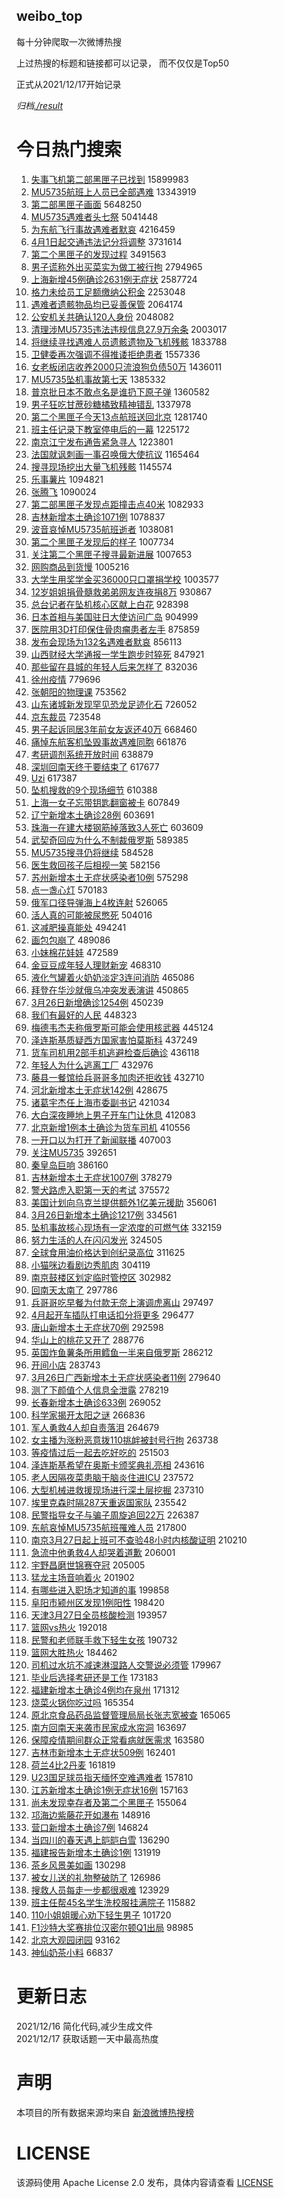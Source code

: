 weibo_top  
---
每十分钟爬取一次微博热搜  

上过热搜的标题和链接都可以记录， 而不仅仅是Top50

正式从2021/12/17开始记录  

*归档[./result](./result/)*

# 今日热门搜索  
1. [失事飞机第二部黑匣子已找到](https://s.weibo.com//weibo?q=%23%E5%A4%B1%E4%BA%8B%E9%A3%9E%E6%9C%BA%E7%AC%AC%E4%BA%8C%E9%83%A8%E9%BB%91%E5%8C%A3%E5%AD%90%E5%B7%B2%E6%89%BE%E5%88%B0%23&Refer=top) 15899983
2. [MU5735航班上人员已全部遇难](https://s.weibo.com//weibo?q=%23MU5735%E8%88%AA%E7%8F%AD%E4%B8%8A%E4%BA%BA%E5%91%98%E5%B7%B2%E5%85%A8%E9%83%A8%E9%81%87%E9%9A%BE%23&Refer=top) 13343919
3. [第二部黑匣子画面](https://s.weibo.com//weibo?q=%23%E7%AC%AC%E4%BA%8C%E9%83%A8%E9%BB%91%E5%8C%A3%E5%AD%90%E7%94%BB%E9%9D%A2%23&Refer=top) 5648250
4. [MU5735遇难者头七祭](https://s.weibo.com//weibo?q=%23MU5735%E9%81%87%E9%9A%BE%E8%80%85%E5%A4%B4%E4%B8%83%E7%A5%AD%23&Refer=top) 5041448
5. [为东航飞行事故遇难者默哀](https://s.weibo.com//weibo?q=%23%E4%B8%BA%E4%B8%9C%E8%88%AA%E9%A3%9E%E8%A1%8C%E4%BA%8B%E6%95%85%E9%81%87%E9%9A%BE%E8%80%85%E9%BB%98%E5%93%80%23&Refer=top) 4216459
6. [4月1日起交通违法记分将调整](https://s.weibo.com//weibo?q=%234%E6%9C%881%E6%97%A5%E8%B5%B7%E4%BA%A4%E9%80%9A%E8%BF%9D%E6%B3%95%E8%AE%B0%E5%88%86%E5%B0%86%E8%B0%83%E6%95%B4%23&Refer=top) 3731614
7. [第二个黑匣子的发现过程](https://s.weibo.com//weibo?q=%23%E7%AC%AC%E4%BA%8C%E4%B8%AA%E9%BB%91%E5%8C%A3%E5%AD%90%E7%9A%84%E5%8F%91%E7%8E%B0%E8%BF%87%E7%A8%8B%23&Refer=top) 3491563
8. [男子谎称外出买菜实为做工被行拘](https://s.weibo.com//weibo?q=%23%E7%94%B7%E5%AD%90%E8%B0%8E%E7%A7%B0%E5%A4%96%E5%87%BA%E4%B9%B0%E8%8F%9C%E5%AE%9E%E4%B8%BA%E5%81%9A%E5%B7%A5%E8%A2%AB%E8%A1%8C%E6%8B%98%23&Refer=top) 2794965
9. [上海新增45例确诊2631例无症状](https://s.weibo.com//weibo?q=%23%E4%B8%8A%E6%B5%B7%E6%96%B0%E5%A2%9E45%E4%BE%8B%E7%A1%AE%E8%AF%8A2631%E4%BE%8B%E6%97%A0%E7%97%87%E7%8A%B6%23&Refer=top) 2587724
10. [格力未给员工足额缴纳公积金](https://s.weibo.com//weibo?q=%23%E6%A0%BC%E5%8A%9B%E6%9C%AA%E7%BB%99%E5%91%98%E5%B7%A5%E8%B6%B3%E9%A2%9D%E7%BC%B4%E7%BA%B3%E5%85%AC%E7%A7%AF%E9%87%91%23&Refer=top) 2253048
11. [遇难者遗骸物品均已妥善保管](https://s.weibo.com//weibo?q=%23%E9%81%87%E9%9A%BE%E8%80%85%E9%81%97%E9%AA%B8%E7%89%A9%E5%93%81%E5%9D%87%E5%B7%B2%E5%A6%A5%E5%96%84%E4%BF%9D%E7%AE%A1%23&Refer=top) 2064174
12. [公安机关共确认120人身份](https://s.weibo.com//weibo?q=%23%E5%85%AC%E5%AE%89%E6%9C%BA%E5%85%B3%E5%85%B1%E7%A1%AE%E8%AE%A4120%E4%BA%BA%E8%BA%AB%E4%BB%BD%23&Refer=top) 2048082
13. [清理涉MU5735违法违规信息27.9万余条](https://s.weibo.com//weibo?q=%23%E6%B8%85%E7%90%86%E6%B6%89MU5735%E8%BF%9D%E6%B3%95%E8%BF%9D%E8%A7%84%E4%BF%A1%E6%81%AF27.9%E4%B8%87%E4%BD%99%E6%9D%A1%23&Refer=top) 2003017
14. [将继续寻找遇难人员遗骸遗物及飞机残骸](https://s.weibo.com//weibo?q=%23%E5%B0%86%E7%BB%A7%E7%BB%AD%E5%AF%BB%E6%89%BE%E9%81%87%E9%9A%BE%E4%BA%BA%E5%91%98%E9%81%97%E9%AA%B8%E9%81%97%E7%89%A9%E5%8F%8A%E9%A3%9E%E6%9C%BA%E6%AE%8B%E9%AA%B8%23&Refer=top) 1833788
15. [卫健委再次强调不得推诿拒绝患者](https://s.weibo.com//weibo?q=%23%E5%8D%AB%E5%81%A5%E5%A7%94%E5%86%8D%E6%AC%A1%E5%BC%BA%E8%B0%83%E4%B8%8D%E5%BE%97%E6%8E%A8%E8%AF%BF%E6%8B%92%E7%BB%9D%E6%82%A3%E8%80%85%23&Refer=top) 1557336
16. [女老板闭店收养2000只流浪狗负债50万](https://s.weibo.com//weibo?q=%23%E5%A5%B3%E8%80%81%E6%9D%BF%E9%97%AD%E5%BA%97%E6%94%B6%E5%85%BB2000%E5%8F%AA%E6%B5%81%E6%B5%AA%E7%8B%97%E8%B4%9F%E5%80%BA50%E4%B8%87%23&Refer=top) 1436011
17. [MU5735坠机事故第七天](https://s.weibo.com//weibo?q=%23MU5735%E5%9D%A0%E6%9C%BA%E4%BA%8B%E6%95%85%E7%AC%AC%E4%B8%83%E5%A4%A9%23&Refer=top) 1385332
18. [普京批日本不敢点名是谁扔下原子弹](https://s.weibo.com//weibo?q=%23%E6%99%AE%E4%BA%AC%E6%89%B9%E6%97%A5%E6%9C%AC%E4%B8%8D%E6%95%A2%E7%82%B9%E5%90%8D%E6%98%AF%E8%B0%81%E6%89%94%E4%B8%8B%E5%8E%9F%E5%AD%90%E5%BC%B9%23&Refer=top) 1360582
19. [男子狂吃甘蔗砂糖橘致精神错乱](https://s.weibo.com//weibo?q=%23%E7%94%B7%E5%AD%90%E7%8B%82%E5%90%83%E7%94%98%E8%94%97%E7%A0%82%E7%B3%96%E6%A9%98%E8%87%B4%E7%B2%BE%E7%A5%9E%E9%94%99%E4%B9%B1%23&Refer=top) 1337978
20. [第二个黑匣子今天13点航班送回北京](https://s.weibo.com//weibo?q=%23%E7%AC%AC%E4%BA%8C%E4%B8%AA%E9%BB%91%E5%8C%A3%E5%AD%90%E4%BB%8A%E5%A4%A913%E7%82%B9%E8%88%AA%E7%8F%AD%E9%80%81%E5%9B%9E%E5%8C%97%E4%BA%AC%23&Refer=top) 1281740
21. [班主任记录下教室停电后的一幕](https://s.weibo.com//weibo?q=%23%E7%8F%AD%E4%B8%BB%E4%BB%BB%E8%AE%B0%E5%BD%95%E4%B8%8B%E6%95%99%E5%AE%A4%E5%81%9C%E7%94%B5%E5%90%8E%E7%9A%84%E4%B8%80%E5%B9%95%23&Refer=top) 1225172
22. [南京江宁发布通告紧急寻人](https://s.weibo.com//weibo?q=%23%E5%8D%97%E4%BA%AC%E6%B1%9F%E5%AE%81%E5%8F%91%E5%B8%83%E9%80%9A%E5%91%8A%E7%B4%A7%E6%80%A5%E5%AF%BB%E4%BA%BA%23&Refer=top) 1223801
23. [法国就讽刺画一事召唤俄大使抗议](https://s.weibo.com//weibo?q=%23%E6%B3%95%E5%9B%BD%E5%B0%B1%E8%AE%BD%E5%88%BA%E7%94%BB%E4%B8%80%E4%BA%8B%E5%8F%AC%E5%94%A4%E4%BF%84%E5%A4%A7%E4%BD%BF%E6%8A%97%E8%AE%AE%23&Refer=top) 1165464
24. [搜寻现场挖出大量飞机残骸](https://s.weibo.com//weibo?q=%23%E6%90%9C%E5%AF%BB%E7%8E%B0%E5%9C%BA%E6%8C%96%E5%87%BA%E5%A4%A7%E9%87%8F%E9%A3%9E%E6%9C%BA%E6%AE%8B%E9%AA%B8%23&Refer=top) 1145574
25. [乐事薯片](https://s.weibo.com//weibo?q=%E4%B9%90%E4%BA%8B%E8%96%AF%E7%89%87&Refer=top) 1094821
26. [张腾飞](https://s.weibo.com//weibo?q=%E5%BC%A0%E8%85%BE%E9%A3%9E&Refer=top) 1090024
27. [第二部黑匣子发现点距撞击点40米](https://s.weibo.com//weibo?q=%23%E7%AC%AC%E4%BA%8C%E9%83%A8%E9%BB%91%E5%8C%A3%E5%AD%90%E5%8F%91%E7%8E%B0%E7%82%B9%E8%B7%9D%E6%92%9E%E5%87%BB%E7%82%B940%E7%B1%B3%23&Refer=top) 1082933
28. [吉林新增本土确诊1071例](https://s.weibo.com//weibo?q=%23%E5%90%89%E6%9E%97%E6%96%B0%E5%A2%9E%E6%9C%AC%E5%9C%9F%E7%A1%AE%E8%AF%8A1071%E4%BE%8B%23&Refer=top) 1078837
29. [波音哀悼MU5735航班逝者](https://s.weibo.com//weibo?q=%23%E6%B3%A2%E9%9F%B3%E5%93%80%E6%82%BCMU5735%E8%88%AA%E7%8F%AD%E9%80%9D%E8%80%85%23&Refer=top) 1038081
30. [第二个黑匣子发现后的样子](https://s.weibo.com//weibo?q=%23%E7%AC%AC%E4%BA%8C%E4%B8%AA%E9%BB%91%E5%8C%A3%E5%AD%90%E5%8F%91%E7%8E%B0%E5%90%8E%E7%9A%84%E6%A0%B7%E5%AD%90%23&Refer=top) 1007734
31. [关注第二个黑匣子搜寻最新进展](https://s.weibo.com//weibo?q=%23%E5%85%B3%E6%B3%A8%E7%AC%AC%E4%BA%8C%E4%B8%AA%E9%BB%91%E5%8C%A3%E5%AD%90%E6%90%9C%E5%AF%BB%E6%9C%80%E6%96%B0%E8%BF%9B%E5%B1%95%23&Refer=top) 1007653
32. [网购商品到货慢](https://s.weibo.com//weibo?q=%23%E7%BD%91%E8%B4%AD%E5%95%86%E5%93%81%E5%88%B0%E8%B4%A7%E6%85%A2%23&Refer=top) 1005216
33. [大学生用奖学金买36000只口罩捐学校](https://s.weibo.com//weibo?q=%23%E5%A4%A7%E5%AD%A6%E7%94%9F%E7%94%A8%E5%A5%96%E5%AD%A6%E9%87%91%E4%B9%B036000%E5%8F%AA%E5%8F%A3%E7%BD%A9%E6%8D%90%E5%AD%A6%E6%A0%A1%23&Refer=top) 1003577
34. [12岁姐姐捐骨髓救弟弟网友连夜捐8万](https://s.weibo.com//weibo?q=%2312%E5%B2%81%E5%A7%90%E5%A7%90%E6%8D%90%E9%AA%A8%E9%AB%93%E6%95%91%E5%BC%9F%E5%BC%9F%E7%BD%91%E5%8F%8B%E8%BF%9E%E5%A4%9C%E6%8D%908%E4%B8%87%23&Refer=top) 930867
35. [总台记者在坠机核心区献上白花](https://s.weibo.com//weibo?q=%23%E6%80%BB%E5%8F%B0%E8%AE%B0%E8%80%85%E5%9C%A8%E5%9D%A0%E6%9C%BA%E6%A0%B8%E5%BF%83%E5%8C%BA%E7%8C%AE%E4%B8%8A%E7%99%BD%E8%8A%B1%23&Refer=top) 928398
36. [日本首相与美国驻日大使访问广岛](https://s.weibo.com//weibo?q=%23%E6%97%A5%E6%9C%AC%E9%A6%96%E7%9B%B8%E4%B8%8E%E7%BE%8E%E5%9B%BD%E9%A9%BB%E6%97%A5%E5%A4%A7%E4%BD%BF%E8%AE%BF%E9%97%AE%E5%B9%BF%E5%B2%9B%23&Refer=top) 904999
37. [医院用3D打印保住骨肉瘤患者左手](https://s.weibo.com//weibo?q=%23%E5%8C%BB%E9%99%A2%E7%94%A83D%E6%89%93%E5%8D%B0%E4%BF%9D%E4%BD%8F%E9%AA%A8%E8%82%89%E7%98%A4%E6%82%A3%E8%80%85%E5%B7%A6%E6%89%8B%23&Refer=top) 875859
38. [发布会现场为132名遇难者默哀](https://s.weibo.com//weibo?q=%23%E5%8F%91%E5%B8%83%E4%BC%9A%E7%8E%B0%E5%9C%BA%E4%B8%BA132%E5%90%8D%E9%81%87%E9%9A%BE%E8%80%85%E9%BB%98%E5%93%80%23&Refer=top) 856113
39. [山西财经大学通报一学生跑步时猝死](https://s.weibo.com//weibo?q=%23%E5%B1%B1%E8%A5%BF%E8%B4%A2%E7%BB%8F%E5%A4%A7%E5%AD%A6%E9%80%9A%E6%8A%A5%E4%B8%80%E5%AD%A6%E7%94%9F%E8%B7%91%E6%AD%A5%E6%97%B6%E7%8C%9D%E6%AD%BB%23&Refer=top) 847921
40. [那些留在县城的年轻人后来怎样了](https://s.weibo.com//weibo?q=%23%E9%82%A3%E4%BA%9B%E7%95%99%E5%9C%A8%E5%8E%BF%E5%9F%8E%E7%9A%84%E5%B9%B4%E8%BD%BB%E4%BA%BA%E5%90%8E%E6%9D%A5%E6%80%8E%E6%A0%B7%E4%BA%86%23&Refer=top) 832036
41. [徐州疫情](https://s.weibo.com//weibo?q=%23%E5%BE%90%E5%B7%9E%E7%96%AB%E6%83%85%23&Refer=top) 779696
42. [张朝阳的物理课](https://s.weibo.com//weibo?q=%23%E5%BC%A0%E6%9C%9D%E9%98%B3%E7%9A%84%E7%89%A9%E7%90%86%E8%AF%BE%23&Refer=top) 753562
43. [山东诸城新发现罕见恐龙足迹化石](https://s.weibo.com//weibo?q=%23%E5%B1%B1%E4%B8%9C%E8%AF%B8%E5%9F%8E%E6%96%B0%E5%8F%91%E7%8E%B0%E7%BD%95%E8%A7%81%E6%81%90%E9%BE%99%E8%B6%B3%E8%BF%B9%E5%8C%96%E7%9F%B3%23&Refer=top) 726052
44. [京东裁员](https://s.weibo.com//weibo?q=%23%E4%BA%AC%E4%B8%9C%E8%A3%81%E5%91%98%23&Refer=top) 723548
45. [男子起诉同居3年前女友返还40万](https://s.weibo.com//weibo?q=%23%E7%94%B7%E5%AD%90%E8%B5%B7%E8%AF%89%E5%90%8C%E5%B1%853%E5%B9%B4%E5%89%8D%E5%A5%B3%E5%8F%8B%E8%BF%94%E8%BF%9840%E4%B8%87%23&Refer=top) 668460
46. [痛悼东航客机坠毁事故遇难同胞](https://s.weibo.com//weibo?q=%23%E7%97%9B%E6%82%BC%E4%B8%9C%E8%88%AA%E5%AE%A2%E6%9C%BA%E5%9D%A0%E6%AF%81%E4%BA%8B%E6%95%85%E9%81%87%E9%9A%BE%E5%90%8C%E8%83%9E%23&Refer=top) 661876
47. [考研调剂系统开放时间](https://s.weibo.com//weibo?q=%E8%80%83%E7%A0%94%E8%B0%83%E5%89%82%E7%B3%BB%E7%BB%9F%E5%BC%80%E6%94%BE%E6%97%B6%E9%97%B4&Refer=top) 638879
48. [深圳回南天终于要结束了](https://s.weibo.com//weibo?q=%23%E6%B7%B1%E5%9C%B3%E5%9B%9E%E5%8D%97%E5%A4%A9%E7%BB%88%E4%BA%8E%E8%A6%81%E7%BB%93%E6%9D%9F%E4%BA%86%23&Refer=top) 617677
49. [Uzi](https://s.weibo.com//weibo?q=Uzi&Refer=top) 617387
50. [坠机搜救的9个现场细节](https://s.weibo.com//weibo?q=%23%E5%9D%A0%E6%9C%BA%E6%90%9C%E6%95%91%E7%9A%849%E4%B8%AA%E7%8E%B0%E5%9C%BA%E7%BB%86%E8%8A%82%23&Refer=top) 610388
51. [上海一女子忘带钥匙翻窗被卡](https://s.weibo.com//weibo?q=%23%E4%B8%8A%E6%B5%B7%E4%B8%80%E5%A5%B3%E5%AD%90%E5%BF%98%E5%B8%A6%E9%92%A5%E5%8C%99%E7%BF%BB%E7%AA%97%E8%A2%AB%E5%8D%A1%23&Refer=top) 607849
52. [辽宁新增本土确诊28例](https://s.weibo.com//weibo?q=%23%E8%BE%BD%E5%AE%81%E6%96%B0%E5%A2%9E%E6%9C%AC%E5%9C%9F%E7%A1%AE%E8%AF%8A28%E4%BE%8B%23&Refer=top) 603691
53. [珠海一在建大楼钢筋掉落致3人死亡](https://s.weibo.com//weibo?q=%23%E7%8F%A0%E6%B5%B7%E4%B8%80%E5%9C%A8%E5%BB%BA%E5%A4%A7%E6%A5%BC%E9%92%A2%E7%AD%8B%E6%8E%89%E8%90%BD%E8%87%B43%E4%BA%BA%E6%AD%BB%E4%BA%A1%23&Refer=top) 603609
54. [武契奇回应为什么不制裁俄罗斯](https://s.weibo.com//weibo?q=%23%E6%AD%A6%E5%A5%91%E5%A5%87%E5%9B%9E%E5%BA%94%E4%B8%BA%E4%BB%80%E4%B9%88%E4%B8%8D%E5%88%B6%E8%A3%81%E4%BF%84%E7%BD%97%E6%96%AF%23&Refer=top) 589385
55. [MU5735搜寻仍将继续](https://s.weibo.com//weibo?q=%23MU5735%E6%90%9C%E5%AF%BB%E4%BB%8D%E5%B0%86%E7%BB%A7%E7%BB%AD%23&Refer=top) 584528
56. [医生救回孩子后相视一笑](https://s.weibo.com//weibo?q=%23%E5%8C%BB%E7%94%9F%E6%95%91%E5%9B%9E%E5%AD%A9%E5%AD%90%E5%90%8E%E7%9B%B8%E8%A7%86%E4%B8%80%E7%AC%91%23&Refer=top) 582156
57. [苏州新增本土无症状感染者10例](https://s.weibo.com//weibo?q=%23%E8%8B%8F%E5%B7%9E%E6%96%B0%E5%A2%9E%E6%9C%AC%E5%9C%9F%E6%97%A0%E7%97%87%E7%8A%B6%E6%84%9F%E6%9F%93%E8%80%8510%E4%BE%8B%23&Refer=top) 575298
58. [点一盏心灯](https://s.weibo.com//weibo?q=%23%E7%82%B9%E4%B8%80%E7%9B%8F%E5%BF%83%E7%81%AF%23&Refer=top) 570183
59. [俄军口径导弹海上4枚连射](https://s.weibo.com//weibo?q=%23%E4%BF%84%E5%86%9B%E5%8F%A3%E5%BE%84%E5%AF%BC%E5%BC%B9%E6%B5%B7%E4%B8%8A4%E6%9E%9A%E8%BF%9E%E5%B0%84%23&Refer=top) 526065
60. [活人真的可能被尿憋死](https://s.weibo.com//weibo?q=%23%E6%B4%BB%E4%BA%BA%E7%9C%9F%E7%9A%84%E5%8F%AF%E8%83%BD%E8%A2%AB%E5%B0%BF%E6%86%8B%E6%AD%BB%23&Refer=top) 504016
61. [这减肥操真能处](https://s.weibo.com//weibo?q=%23%E8%BF%99%E5%87%8F%E8%82%A5%E6%93%8D%E7%9C%9F%E8%83%BD%E5%A4%84%23&Refer=top) 494241
62. [画包包崩了](https://s.weibo.com//weibo?q=%E7%94%BB%E5%8C%85%E5%8C%85%E5%B4%A9%E4%BA%86&Refer=top) 489086
63. [小妹棉花娃娃](https://s.weibo.com//weibo?q=%23%E5%B0%8F%E5%A6%B9%E6%A3%89%E8%8A%B1%E5%A8%83%E5%A8%83%23&Refer=top) 472589
64. [金豆豆成年轻人理财新宠](https://s.weibo.com//weibo?q=%23%E9%87%91%E8%B1%86%E8%B1%86%E6%88%90%E5%B9%B4%E8%BD%BB%E4%BA%BA%E7%90%86%E8%B4%A2%E6%96%B0%E5%AE%A0%23&Refer=top) 468310
65. [液化气罐着火奶奶淡定3连问消防](https://s.weibo.com//weibo?q=%23%E6%B6%B2%E5%8C%96%E6%B0%94%E7%BD%90%E7%9D%80%E7%81%AB%E5%A5%B6%E5%A5%B6%E6%B7%A1%E5%AE%9A3%E8%BF%9E%E9%97%AE%E6%B6%88%E9%98%B2%23&Refer=top) 465086
66. [拜登在华沙就俄乌冲突发表演讲](https://s.weibo.com//weibo?q=%23%E6%8B%9C%E7%99%BB%E5%9C%A8%E5%8D%8E%E6%B2%99%E5%B0%B1%E4%BF%84%E4%B9%8C%E5%86%B2%E7%AA%81%E5%8F%91%E8%A1%A8%E6%BC%94%E8%AE%B2%23&Refer=top) 450865
67. [3月26日新增确诊1254例](https://s.weibo.com//weibo?q=%233%E6%9C%8826%E6%97%A5%E6%96%B0%E5%A2%9E%E7%A1%AE%E8%AF%8A1254%E4%BE%8B%23&Refer=top) 450239
68. [我们有最好的人民](https://s.weibo.com//weibo?q=%23%E6%88%91%E4%BB%AC%E6%9C%89%E6%9C%80%E5%A5%BD%E7%9A%84%E4%BA%BA%E6%B0%91%23&Refer=top) 448323
69. [梅德韦杰夫称俄罗斯可能会使用核武器](https://s.weibo.com//weibo?q=%23%E6%A2%85%E5%BE%B7%E9%9F%A6%E6%9D%B0%E5%A4%AB%E7%A7%B0%E4%BF%84%E7%BD%97%E6%96%AF%E5%8F%AF%E8%83%BD%E4%BC%9A%E4%BD%BF%E7%94%A8%E6%A0%B8%E6%AD%A6%E5%99%A8%23&Refer=top) 445124
70. [泽连斯基质疑西方国家害怕莫斯科](https://s.weibo.com//weibo?q=%23%E6%B3%BD%E8%BF%9E%E6%96%AF%E5%9F%BA%E8%B4%A8%E7%96%91%E8%A5%BF%E6%96%B9%E5%9B%BD%E5%AE%B6%E5%AE%B3%E6%80%95%E8%8E%AB%E6%96%AF%E7%A7%91%23&Refer=top) 437249
71. [货车司机用2部手机逃避检查后确诊](https://s.weibo.com//weibo?q=%23%E8%B4%A7%E8%BD%A6%E5%8F%B8%E6%9C%BA%E7%94%A82%E9%83%A8%E6%89%8B%E6%9C%BA%E9%80%83%E9%81%BF%E6%A3%80%E6%9F%A5%E5%90%8E%E7%A1%AE%E8%AF%8A%23&Refer=top) 436118
72. [年轻人为什么逃离工厂](https://s.weibo.com//weibo?q=%23%E5%B9%B4%E8%BD%BB%E4%BA%BA%E4%B8%BA%E4%BB%80%E4%B9%88%E9%80%83%E7%A6%BB%E5%B7%A5%E5%8E%82%23&Refer=top) 432976
73. [藤县一餐馆给兵哥哥多加肉还拒收钱](https://s.weibo.com//weibo?q=%23%E8%97%A4%E5%8E%BF%E4%B8%80%E9%A4%90%E9%A6%86%E7%BB%99%E5%85%B5%E5%93%A5%E5%93%A5%E5%A4%9A%E5%8A%A0%E8%82%89%E8%BF%98%E6%8B%92%E6%94%B6%E9%92%B1%23&Refer=top) 432710
74. [河北新增本土无症状142例](https://s.weibo.com//weibo?q=%23%E6%B2%B3%E5%8C%97%E6%96%B0%E5%A2%9E%E6%9C%AC%E5%9C%9F%E6%97%A0%E7%97%87%E7%8A%B6142%E4%BE%8B%23&Refer=top) 428675
75. [诸葛宇杰任上海市委副书记](https://s.weibo.com//weibo?q=%23%E8%AF%B8%E8%91%9B%E5%AE%87%E6%9D%B0%E4%BB%BB%E4%B8%8A%E6%B5%B7%E5%B8%82%E5%A7%94%E5%89%AF%E4%B9%A6%E8%AE%B0%23&Refer=top) 421034
76. [大白深夜睡地上男子开车门让休息](https://s.weibo.com//weibo?q=%23%E5%A4%A7%E7%99%BD%E6%B7%B1%E5%A4%9C%E7%9D%A1%E5%9C%B0%E4%B8%8A%E7%94%B7%E5%AD%90%E5%BC%80%E8%BD%A6%E9%97%A8%E8%AE%A9%E4%BC%91%E6%81%AF%23&Refer=top) 412083
77. [北京新增1例本土确诊为货车司机](https://s.weibo.com//weibo?q=%23%E5%8C%97%E4%BA%AC%E6%96%B0%E5%A2%9E1%E4%BE%8B%E6%9C%AC%E5%9C%9F%E7%A1%AE%E8%AF%8A%E4%B8%BA%E8%B4%A7%E8%BD%A6%E5%8F%B8%E6%9C%BA%23&Refer=top) 410556
78. [一开口以为打开了新闻联播](https://s.weibo.com//weibo?q=%23%E4%B8%80%E5%BC%80%E5%8F%A3%E4%BB%A5%E4%B8%BA%E6%89%93%E5%BC%80%E4%BA%86%E6%96%B0%E9%97%BB%E8%81%94%E6%92%AD%23&Refer=top) 407003
79. [关注MU5735](https://s.weibo.com//weibo?q=%23%E5%85%B3%E6%B3%A8MU5735%23&Refer=top) 392651
80. [秦皇岛巨响](https://s.weibo.com//weibo?q=%E7%A7%A6%E7%9A%87%E5%B2%9B%E5%B7%A8%E5%93%8D&Refer=top) 386160
81. [吉林新增本土无症状1007例](https://s.weibo.com//weibo?q=%23%E5%90%89%E6%9E%97%E6%96%B0%E5%A2%9E%E6%9C%AC%E5%9C%9F%E6%97%A0%E7%97%87%E7%8A%B61007%E4%BE%8B%23&Refer=top) 378279
82. [警犬路虎入职第一天的考试](https://s.weibo.com//weibo?q=%23%E8%AD%A6%E7%8A%AC%E8%B7%AF%E8%99%8E%E5%85%A5%E8%81%8C%E7%AC%AC%E4%B8%80%E5%A4%A9%E7%9A%84%E8%80%83%E8%AF%95%23&Refer=top) 375572
83. [美国计划向乌克兰提供额外1亿美元援助](https://s.weibo.com//weibo?q=%23%E7%BE%8E%E5%9B%BD%E8%AE%A1%E5%88%92%E5%90%91%E4%B9%8C%E5%85%8B%E5%85%B0%E6%8F%90%E4%BE%9B%E9%A2%9D%E5%A4%961%E4%BA%BF%E7%BE%8E%E5%85%83%E6%8F%B4%E5%8A%A9%23&Refer=top) 356061
84. [3月26日新增本土确诊1217例](https://s.weibo.com//weibo?q=%233%E6%9C%8826%E6%97%A5%E6%96%B0%E5%A2%9E%E6%9C%AC%E5%9C%9F%E7%A1%AE%E8%AF%8A1217%E4%BE%8B%23&Refer=top) 334561
85. [坠机事故核心现场有一定浓度的可燃气体](https://s.weibo.com//weibo?q=%23%E5%9D%A0%E6%9C%BA%E4%BA%8B%E6%95%85%E6%A0%B8%E5%BF%83%E7%8E%B0%E5%9C%BA%E6%9C%89%E4%B8%80%E5%AE%9A%E6%B5%93%E5%BA%A6%E7%9A%84%E5%8F%AF%E7%87%83%E6%B0%94%E4%BD%93%23&Refer=top) 332159
86. [努力生活的人在闪闪发光](https://s.weibo.com//weibo?q=%23%E5%8A%AA%E5%8A%9B%E7%94%9F%E6%B4%BB%E7%9A%84%E4%BA%BA%E5%9C%A8%E9%97%AA%E9%97%AA%E5%8F%91%E5%85%89%23&Refer=top) 324505
87. [全球食用油价格达到创纪录高位](https://s.weibo.com//weibo?q=%23%E5%85%A8%E7%90%83%E9%A3%9F%E7%94%A8%E6%B2%B9%E4%BB%B7%E6%A0%BC%E8%BE%BE%E5%88%B0%E5%88%9B%E7%BA%AA%E5%BD%95%E9%AB%98%E4%BD%8D%23&Refer=top) 311625
88. [小猫咪边看剧边秀肌肉](https://s.weibo.com//weibo?q=%23%E5%B0%8F%E7%8C%AB%E5%92%AA%E8%BE%B9%E7%9C%8B%E5%89%A7%E8%BE%B9%E7%A7%80%E8%82%8C%E8%82%89%23&Refer=top) 304119
89. [南京鼓楼区划定临时管控区](https://s.weibo.com//weibo?q=%23%E5%8D%97%E4%BA%AC%E9%BC%93%E6%A5%BC%E5%8C%BA%E5%88%92%E5%AE%9A%E4%B8%B4%E6%97%B6%E7%AE%A1%E6%8E%A7%E5%8C%BA%23&Refer=top) 302982
90. [回南天太南了](https://s.weibo.com//weibo?q=%23%E5%9B%9E%E5%8D%97%E5%A4%A9%E5%A4%AA%E5%8D%97%E4%BA%86%23&Refer=top) 297786
91. [兵哥哥吃早餐为付款无奈上演调虎离山](https://s.weibo.com//weibo?q=%23%E5%85%B5%E5%93%A5%E5%93%A5%E5%90%83%E6%97%A9%E9%A4%90%E4%B8%BA%E4%BB%98%E6%AC%BE%E6%97%A0%E5%A5%88%E4%B8%8A%E6%BC%94%E8%B0%83%E8%99%8E%E7%A6%BB%E5%B1%B1%23&Refer=top) 297497
92. [4月起开车插队打电话扣分将更多](https://s.weibo.com//weibo?q=%234%E6%9C%88%E8%B5%B7%E5%BC%80%E8%BD%A6%E6%8F%92%E9%98%9F%E6%89%93%E7%94%B5%E8%AF%9D%E6%89%A3%E5%88%86%E5%B0%86%E6%9B%B4%E5%A4%9A%23&Refer=top) 296477
93. [唐山新增本土无症状70例](https://s.weibo.com//weibo?q=%E5%94%90%E5%B1%B1%E6%96%B0%E5%A2%9E%E6%9C%AC%E5%9C%9F%E6%97%A0%E7%97%87%E7%8A%B670%E4%BE%8B&Refer=top) 292598
94. [华山上的桃花又开了](https://s.weibo.com//weibo?q=%23%E5%8D%8E%E5%B1%B1%E4%B8%8A%E7%9A%84%E6%A1%83%E8%8A%B1%E5%8F%88%E5%BC%80%E4%BA%86%23&Refer=top) 288776
95. [英国炸鱼薯条所用鳕鱼一半来自俄罗斯](https://s.weibo.com//weibo?q=%23%E8%8B%B1%E5%9B%BD%E7%82%B8%E9%B1%BC%E8%96%AF%E6%9D%A1%E6%89%80%E7%94%A8%E9%B3%95%E9%B1%BC%E4%B8%80%E5%8D%8A%E6%9D%A5%E8%87%AA%E4%BF%84%E7%BD%97%E6%96%AF%23&Refer=top) 286212
96. [开间小店](https://s.weibo.com//weibo?q=%E5%BC%80%E9%97%B4%E5%B0%8F%E5%BA%97&Refer=top) 283743
97. [3月26日广西新增本土无症状感染者11例](https://s.weibo.com//weibo?q=%233%E6%9C%8826%E6%97%A5%E5%B9%BF%E8%A5%BF%E6%96%B0%E5%A2%9E%E6%9C%AC%E5%9C%9F%E6%97%A0%E7%97%87%E7%8A%B6%E6%84%9F%E6%9F%93%E8%80%8511%E4%BE%8B%23&Refer=top) 279640
98. [测了下颜值个人信息全泄露](https://s.weibo.com//weibo?q=%23%E6%B5%8B%E4%BA%86%E4%B8%8B%E9%A2%9C%E5%80%BC%E4%B8%AA%E4%BA%BA%E4%BF%A1%E6%81%AF%E5%85%A8%E6%B3%84%E9%9C%B2%23&Refer=top) 278219
99. [长春新增本土确诊633例](https://s.weibo.com//weibo?q=%23%E9%95%BF%E6%98%A5%E6%96%B0%E5%A2%9E%E6%9C%AC%E5%9C%9F%E7%A1%AE%E8%AF%8A633%E4%BE%8B%23&Refer=top) 269052
100. [科学家揭开太阳之谜](https://s.weibo.com//weibo?q=%23%E7%A7%91%E5%AD%A6%E5%AE%B6%E6%8F%AD%E5%BC%80%E5%A4%AA%E9%98%B3%E4%B9%8B%E8%B0%9C%23&Refer=top) 266836
101. [军人勇救4人却自责落泪](https://s.weibo.com//weibo?q=%23%E5%86%9B%E4%BA%BA%E5%8B%87%E6%95%914%E4%BA%BA%E5%8D%B4%E8%87%AA%E8%B4%A3%E8%90%BD%E6%B3%AA%23&Refer=top) 264679
102. [女主播为涨粉恶意拨110挑衅被封号行拘](https://s.weibo.com//weibo?q=%23%E5%A5%B3%E4%B8%BB%E6%92%AD%E4%B8%BA%E6%B6%A8%E7%B2%89%E6%81%B6%E6%84%8F%E6%8B%A8110%E6%8C%91%E8%A1%85%E8%A2%AB%E5%B0%81%E5%8F%B7%E8%A1%8C%E6%8B%98%23&Refer=top) 263738
103. [等疫情过后一起去吃好吃的](https://s.weibo.com//weibo?q=%23%E7%AD%89%E7%96%AB%E6%83%85%E8%BF%87%E5%90%8E%E4%B8%80%E8%B5%B7%E5%8E%BB%E5%90%83%E5%A5%BD%E5%90%83%E7%9A%84%23&Refer=top) 251503
104. [泽连斯基希望在奥斯卡颁奖典礼亮相](https://s.weibo.com//weibo?q=%23%E6%B3%BD%E8%BF%9E%E6%96%AF%E5%9F%BA%E5%B8%8C%E6%9C%9B%E5%9C%A8%E5%A5%A5%E6%96%AF%E5%8D%A1%E9%A2%81%E5%A5%96%E5%85%B8%E7%A4%BC%E4%BA%AE%E7%9B%B8%23&Refer=top) 243616
105. [老人因隔夜菜患脑干脑炎住进ICU](https://s.weibo.com//weibo?q=%23%E8%80%81%E4%BA%BA%E5%9B%A0%E9%9A%94%E5%A4%9C%E8%8F%9C%E6%82%A3%E8%84%91%E5%B9%B2%E8%84%91%E7%82%8E%E4%BD%8F%E8%BF%9BICU%23&Refer=top) 237572
106. [大型机械进救援现场进行深土层挖掘](https://s.weibo.com//weibo?q=%23%E5%A4%A7%E5%9E%8B%E6%9C%BA%E6%A2%B0%E8%BF%9B%E6%95%91%E6%8F%B4%E7%8E%B0%E5%9C%BA%E8%BF%9B%E8%A1%8C%E6%B7%B1%E5%9C%9F%E5%B1%82%E6%8C%96%E6%8E%98%23&Refer=top) 237310
107. [埃里克森时隔287天重返国家队](https://s.weibo.com//weibo?q=%23%E5%9F%83%E9%87%8C%E5%85%8B%E6%A3%AE%E6%97%B6%E9%9A%94287%E5%A4%A9%E9%87%8D%E8%BF%94%E5%9B%BD%E5%AE%B6%E9%98%9F%23&Refer=top) 235542
108. [民警指导女子与骗子周旋追回22万](https://s.weibo.com//weibo?q=%23%E6%B0%91%E8%AD%A6%E6%8C%87%E5%AF%BC%E5%A5%B3%E5%AD%90%E4%B8%8E%E9%AA%97%E5%AD%90%E5%91%A8%E6%97%8B%E8%BF%BD%E5%9B%9E22%E4%B8%87%23&Refer=top) 226387
109. [东航哀悼MU5735航班罹难人员](https://s.weibo.com//weibo?q=%23%E4%B8%9C%E8%88%AA%E5%93%80%E6%82%BCMU5735%E8%88%AA%E7%8F%AD%E7%BD%B9%E9%9A%BE%E4%BA%BA%E5%91%98%23&Refer=top) 217800
110. [南京3月27日起上班可不查验48小时内核酸证明](https://s.weibo.com//weibo?q=%23%E5%8D%97%E4%BA%AC3%E6%9C%8827%E6%97%A5%E8%B5%B7%E4%B8%8A%E7%8F%AD%E5%8F%AF%E4%B8%8D%E6%9F%A5%E9%AA%8C48%E5%B0%8F%E6%97%B6%E5%86%85%E6%A0%B8%E9%85%B8%E8%AF%81%E6%98%8E%23&Refer=top) 210210
111. [急流中他勇救4人却哭着道歉](https://s.weibo.com//weibo?q=%23%E6%80%A5%E6%B5%81%E4%B8%AD%E4%BB%96%E5%8B%87%E6%95%914%E4%BA%BA%E5%8D%B4%E5%93%AD%E7%9D%80%E9%81%93%E6%AD%89%23&Refer=top) 206001
112. [宇野昌磨世锦赛夺冠](https://s.weibo.com//weibo?q=%23%E5%AE%87%E9%87%8E%E6%98%8C%E7%A3%A8%E4%B8%96%E9%94%A6%E8%B5%9B%E5%A4%BA%E5%86%A0%23&Refer=top) 205005
113. [猛龙主场音响着火](https://s.weibo.com//weibo?q=%23%E7%8C%9B%E9%BE%99%E4%B8%BB%E5%9C%BA%E9%9F%B3%E5%93%8D%E7%9D%80%E7%81%AB%23&Refer=top) 201902
114. [有哪些进入职场才知道的事](https://s.weibo.com//weibo?q=%23%E6%9C%89%E5%93%AA%E4%BA%9B%E8%BF%9B%E5%85%A5%E8%81%8C%E5%9C%BA%E6%89%8D%E7%9F%A5%E9%81%93%E7%9A%84%E4%BA%8B%23&Refer=top) 199858
115. [阜阳市颍州区发现1例阳性](https://s.weibo.com//weibo?q=%23%E9%98%9C%E9%98%B3%E5%B8%82%E9%A2%8D%E5%B7%9E%E5%8C%BA%E5%8F%91%E7%8E%B01%E4%BE%8B%E9%98%B3%E6%80%A7%23&Refer=top) 198420
116. [天津3月27日全员核酸检测](https://s.weibo.com//weibo?q=%23%E5%A4%A9%E6%B4%A53%E6%9C%8827%E6%97%A5%E5%85%A8%E5%91%98%E6%A0%B8%E9%85%B8%E6%A3%80%E6%B5%8B%23&Refer=top) 193957
117. [篮网vs热火](https://s.weibo.com//weibo?q=%23%E7%AF%AE%E7%BD%91vs%E7%83%AD%E7%81%AB%23&Refer=top) 192018
118. [民警和老师联手救下轻生女孩](https://s.weibo.com//weibo?q=%23%E6%B0%91%E8%AD%A6%E5%92%8C%E8%80%81%E5%B8%88%E8%81%94%E6%89%8B%E6%95%91%E4%B8%8B%E8%BD%BB%E7%94%9F%E5%A5%B3%E5%AD%A9%23&Refer=top) 190732
119. [篮网大胜热火](https://s.weibo.com//weibo?q=%23%E7%AF%AE%E7%BD%91%E5%A4%A7%E8%83%9C%E7%83%AD%E7%81%AB%23&Refer=top) 184462
120. [司机过水坑不减速淋湿路人交警说必须管](https://s.weibo.com//weibo?q=%23%E5%8F%B8%E6%9C%BA%E8%BF%87%E6%B0%B4%E5%9D%91%E4%B8%8D%E5%87%8F%E9%80%9F%E6%B7%8B%E6%B9%BF%E8%B7%AF%E4%BA%BA%E4%BA%A4%E8%AD%A6%E8%AF%B4%E5%BF%85%E9%A1%BB%E7%AE%A1%23&Refer=top) 179967
121. [毕业后选择考研还是工作](https://s.weibo.com//weibo?q=%23%E6%AF%95%E4%B8%9A%E5%90%8E%E9%80%89%E6%8B%A9%E8%80%83%E7%A0%94%E8%BF%98%E6%98%AF%E5%B7%A5%E4%BD%9C%23&Refer=top) 173183
122. [福建新增本土确诊4例均在泉州](https://s.weibo.com//weibo?q=%23%E7%A6%8F%E5%BB%BA%E6%96%B0%E5%A2%9E%E6%9C%AC%E5%9C%9F%E7%A1%AE%E8%AF%8A4%E4%BE%8B%E5%9D%87%E5%9C%A8%E6%B3%89%E5%B7%9E%23&Refer=top) 171312
123. [烧菜火锅你吃过吗](https://s.weibo.com//weibo?q=%23%E7%83%A7%E8%8F%9C%E7%81%AB%E9%94%85%E4%BD%A0%E5%90%83%E8%BF%87%E5%90%97%23&Refer=top) 165354
124. [原北京食品药品监督管理局局长张志宽被查](https://s.weibo.com//weibo?q=%23%E5%8E%9F%E5%8C%97%E4%BA%AC%E9%A3%9F%E5%93%81%E8%8D%AF%E5%93%81%E7%9B%91%E7%9D%A3%E7%AE%A1%E7%90%86%E5%B1%80%E5%B1%80%E9%95%BF%E5%BC%A0%E5%BF%97%E5%AE%BD%E8%A2%AB%E6%9F%A5%23&Refer=top) 165065
125. [南方回南天来袭市民家成水帘洞](https://s.weibo.com//weibo?q=%23%E5%8D%97%E6%96%B9%E5%9B%9E%E5%8D%97%E5%A4%A9%E6%9D%A5%E8%A2%AD%E5%B8%82%E6%B0%91%E5%AE%B6%E6%88%90%E6%B0%B4%E5%B8%98%E6%B4%9E%23&Refer=top) 163697
126. [保障疫情期间群众正常看病就医需求](https://s.weibo.com//weibo?q=%23%E4%BF%9D%E9%9A%9C%E7%96%AB%E6%83%85%E6%9C%9F%E9%97%B4%E7%BE%A4%E4%BC%97%E6%AD%A3%E5%B8%B8%E7%9C%8B%E7%97%85%E5%B0%B1%E5%8C%BB%E9%9C%80%E6%B1%82%23&Refer=top) 163580
127. [吉林市新增本土无症状509例](https://s.weibo.com//weibo?q=%23%E5%90%89%E6%9E%97%E5%B8%82%E6%96%B0%E5%A2%9E%E6%9C%AC%E5%9C%9F%E6%97%A0%E7%97%87%E7%8A%B6509%E4%BE%8B%23&Refer=top) 162401
128. [荷兰4比2丹麦](https://s.weibo.com//weibo?q=%E8%8D%B7%E5%85%B04%E6%AF%942%E4%B8%B9%E9%BA%A6&Refer=top) 161819
129. [U23国足球员指天缅怀空难遇难者](https://s.weibo.com//weibo?q=%23U23%E5%9B%BD%E8%B6%B3%E7%90%83%E5%91%98%E6%8C%87%E5%A4%A9%E7%BC%85%E6%80%80%E7%A9%BA%E9%9A%BE%E9%81%87%E9%9A%BE%E8%80%85%23&Refer=top) 157810
130. [江苏新增本土确诊1例无症状16例](https://s.weibo.com//weibo?q=%23%E6%B1%9F%E8%8B%8F%E6%96%B0%E5%A2%9E%E6%9C%AC%E5%9C%9F%E7%A1%AE%E8%AF%8A1%E4%BE%8B%E6%97%A0%E7%97%87%E7%8A%B616%E4%BE%8B%23&Refer=top) 157163
131. [尚未发现幸存者及第二个黑匣子](https://s.weibo.com//weibo?q=%23%E5%B0%9A%E6%9C%AA%E5%8F%91%E7%8E%B0%E5%B9%B8%E5%AD%98%E8%80%85%E5%8F%8A%E7%AC%AC%E4%BA%8C%E4%B8%AA%E9%BB%91%E5%8C%A3%E5%AD%90%23&Refer=top) 155064
132. [邛海边紫藤花开如瀑布](https://s.weibo.com//weibo?q=%23%E9%82%9B%E6%B5%B7%E8%BE%B9%E7%B4%AB%E8%97%A4%E8%8A%B1%E5%BC%80%E5%A6%82%E7%80%91%E5%B8%83%23&Refer=top) 148916
133. [营口新增本土确诊7例](https://s.weibo.com//weibo?q=%E8%90%A5%E5%8F%A3%E6%96%B0%E5%A2%9E%E6%9C%AC%E5%9C%9F%E7%A1%AE%E8%AF%8A7%E4%BE%8B&Refer=top) 146824
134. [当四川的春天遇上皑皑白雪](https://s.weibo.com//weibo?q=%23%E5%BD%93%E5%9B%9B%E5%B7%9D%E7%9A%84%E6%98%A5%E5%A4%A9%E9%81%87%E4%B8%8A%E7%9A%91%E7%9A%91%E7%99%BD%E9%9B%AA%23&Refer=top) 136290
135. [福建报告新增本土确诊1例](https://s.weibo.com//weibo?q=%23%E7%A6%8F%E5%BB%BA%E6%8A%A5%E5%91%8A%E6%96%B0%E5%A2%9E%E6%9C%AC%E5%9C%9F%E7%A1%AE%E8%AF%8A1%E4%BE%8B%23&Refer=top) 131919
136. [茶乡风景美如画](https://s.weibo.com//weibo?q=%23%E8%8C%B6%E4%B9%A1%E9%A3%8E%E6%99%AF%E7%BE%8E%E5%A6%82%E7%94%BB%23&Refer=top) 130298
137. [被女儿送的礼物整破防了](https://s.weibo.com//weibo?q=%23%E8%A2%AB%E5%A5%B3%E5%84%BF%E9%80%81%E7%9A%84%E7%A4%BC%E7%89%A9%E6%95%B4%E7%A0%B4%E9%98%B2%E4%BA%86%23&Refer=top) 126986
138. [搜救人员每走一步都很艰难](https://s.weibo.com//weibo?q=%23%E6%90%9C%E6%95%91%E4%BA%BA%E5%91%98%E6%AF%8F%E8%B5%B0%E4%B8%80%E6%AD%A5%E9%83%BD%E5%BE%88%E8%89%B0%E9%9A%BE%23&Refer=top) 123929
139. [班主任帮45名学生洗校服挂满院子](https://s.weibo.com//weibo?q=%23%E7%8F%AD%E4%B8%BB%E4%BB%BB%E5%B8%AE45%E5%90%8D%E5%AD%A6%E7%94%9F%E6%B4%97%E6%A0%A1%E6%9C%8D%E6%8C%82%E6%BB%A1%E9%99%A2%E5%AD%90%23&Refer=top) 115882
140. [110小姐姐暖心劝下轻生男子](https://s.weibo.com//weibo?q=110%E5%B0%8F%E5%A7%90%E5%A7%90%E6%9A%96%E5%BF%83%E5%8A%9D%E4%B8%8B%E8%BD%BB%E7%94%9F%E7%94%B7%E5%AD%90&Refer=top) 101720
141. [F1沙特大奖赛排位汉密尔顿Q1出局](https://s.weibo.com//weibo?q=%23F1%E6%B2%99%E7%89%B9%E5%A4%A7%E5%A5%96%E8%B5%9B%E6%8E%92%E4%BD%8D%E6%B1%89%E5%AF%86%E5%B0%94%E9%A1%BFQ1%E5%87%BA%E5%B1%80%23&Refer=top) 98985
142. [北京大观园闭园](https://s.weibo.com//weibo?q=%23%E5%8C%97%E4%BA%AC%E5%A4%A7%E8%A7%82%E5%9B%AD%E9%97%AD%E5%9B%AD%23&Refer=top) 93162
143. [神仙奶茶小料](https://s.weibo.com//weibo?q=%23%E7%A5%9E%E4%BB%99%E5%A5%B6%E8%8C%B6%E5%B0%8F%E6%96%99%23&Refer=top) 66837
# 更新日志  
2021/12/16  简化代码,减少生成文件  
2021/12/17  获取话题一天中最高热度
# 声明  
本项目的所有数据来源均来自 [新浪微博热搜榜](https://s.weibo.com/top/summary)  

# LICENSE
该源码使用 Apache License 2.0 发布，具体内容请查看 [LICENSE](./LICENSE)
